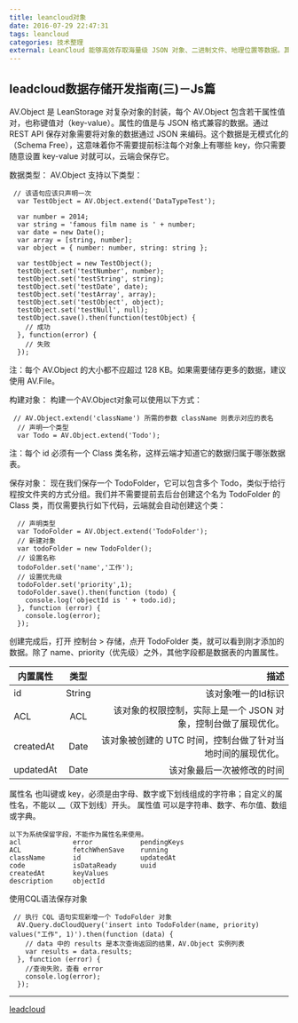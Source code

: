 ```yaml
---
title: leancloud对象
date: 2016-07-29 22:47:31
tags: leancloud
categories: 技术整理
external: LeanCloud 能够高效存取海量级 JSON 对象、二进制文件、地理位置等数据。其内置的行级 ACL 权限控制，以及通用的用户及角色管理体系，可以帮助您快速实现安全而灵活的数据访问。无服务器架构，让您快人一步。
---
```

leadcloud数据存储开发指南(三)－Js篇
----------
AV.Object 是 LeanStorage 对复杂对象的封装，每个 AV.Object 包含若干属性值对，也称键值对（key-value）。属性的值是与 JSON 格式兼容的数据。通过 REST API 保存对象需要将对象的数据通过 JSON 来编码。这个数据是无模式化的（Schema Free），这意味着你不需要提前标注每个对象上有哪些 key，你只需要随意设置 key-value 对就可以，云端会保存它。

数据类型：
AV.Object 支持以下类型：
```
 // 该语句应该只声明一次
  var TestObject = AV.Object.extend('DataTypeTest');

  var number = 2014;
  var string = 'famous film name is ' + number;
  var date = new Date();
  var array = [string, number];
  var object = { number: number, string: string };

  var testObject = new TestObject();
  testObject.set('testNumber', number);
  testObject.set('testString', string);
  testObject.set('testDate', date);
  testObject.set('testArray', array);
  testObject.set('testObject', object);
  testObject.set('testNull', null);
  testObject.save().then(function(testObject) {
    // 成功
  }, function(error) {
    // 失败
  });
```
注：每个 AV.Object 的大小都不应超过 128 KB。如果需要储存更多的数据，建议使用 AV.File。

构建对象：
构建一个AV.Object对象可以使用以下方式：
```
 // AV.Object.extend('className') 所需的参数 className 则表示对应的表名
  // 声明一个类型
  var Todo = AV.Object.extend('Todo');
```
注：每个 id 必须有一个 Class 类名称，这样云端才知道它的数据归属于哪张数据表。

保存对象：
现在我们保存一个 TodoFolder，它可以包含多个 Todo，类似于给行程按文件夹的方式分组。我们并不需要提前去后台创建这个名为 TodoFolder 的 Class 类，而仅需要执行如下代码，云端就会自动创建这个类：
```
  // 声明类型
  var TodoFolder = AV.Object.extend('TodoFolder');
  // 新建对象
  var todoFolder = new TodoFolder();
  // 设置名称
  todoFolder.set('name','工作');
  // 设置优先级
  todoFolder.set('priority',1);
  todoFolder.save().then(function (todo) {
    console.log('objectId is ' + todo.id);
  }, function (error) {
    console.log(error);
  });
```
创建完成后，打开 控制台 > 存储，点开 TodoFolder 类，就可以看到刚才添加的数据。除了 name、priority（优先级）之外，其他字段都是数据表的内置属性。

| 内置属性  | 类型	| 描述 |
| ------------|:------------:|-------:|
| id | String | 该对象唯一的Id标识 |
| ACL|	ACL | 该对象的权限控制，实际上是一个 JSON 对象，控制台做了展现优化。 |
| createdAt	| Date	| 该对象被创建的 UTC 时间，控制台做了针对当地时间的展现优化。   |
|updatedAt	| Date	| 该对象最后一次被修改的时间 |

属性名
也叫键或 key，必须是由字母、数字或下划线组成的字符串；自定义的属性名，不能以 __（双下划线）开头。
属性值
可以是字符串、数字、布尔值、数组或字典。

```  
以下为系统保留字段，不能作为属性名来使用。
acl             error            pendingKeys
ACL             fetchWhenSave    running
className       id               updatedAt
code            isDataReady      uuid
createdAt       keyValues
description     objectId
```
使用CQL语法保存对象
```
 // 执行 CQL 语句实现新增一个 TodoFolder 对象
  AV.Query.doCloudQuery('insert into TodoFolder(name, priority) values("工作", 1)').then(function (data) {
    // data 中的 results 是本次查询返回的结果，AV.Object 实例列表
    var results = data.results;
  }, function (error) {
    //查询失败，查看 error
    console.log(error);
  });
```
-----------
[leadcloud](https://leancloud.cn/docs/leanstorage_guide-js.html)
